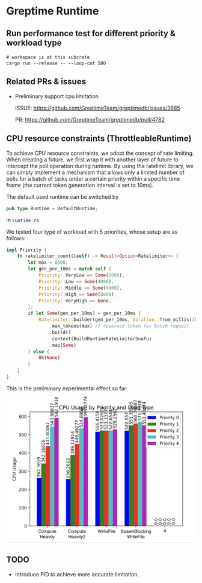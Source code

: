 # Greptime Runtime

## Run performance test for different priority & workload type

```
# workspace is at this subcrate
cargo run --release -- --loop-cnt 500
```

## Related PRs & issues

- Preliminary support cpu limitation
  
  ISSUE: https://github.com/GreptimeTeam/greptimedb/issues/3685
  
  PR: https://github.com/GreptimeTeam/greptimedb/pull/4782

## CPU resource constraints (ThrottleableRuntime)


To achieve CPU resource constraints, we adopt the concept of rate limiting. When creating a future, we first wrap it with another layer of future to intercept the poll operation during runtime. By using the ratelimit library, we can simply implement a mechanism that allows only a limited number of polls for a batch of tasks under a certain priority within a specific time frame (the current token generation interval is set to 10ms).

The default used runtime can be switched by 
``` rust
pub type Runtime = DefaultRuntime;
```
in `runtime.rs`.

We tested four type of workload with 5 priorities, whose setup are as follows:

``` rust
impl Priority {
    fn ratelimiter_count(&self) -> Result<Option<Ratelimiter>> {
        let max = 8000;
        let gen_per_10ms = match self {
            Priority::VeryLow => Some(2000),
            Priority::Low => Some(4000),
            Priority::Middle => Some(6000),
            Priority::High => Some(8000),
            Priority::VeryHigh => None,
        };
        if let Some(gen_per_10ms) = gen_per_10ms {
            Ratelimiter::builder(gen_per_10ms, Duration::from_millis(10)) // generate poll count per 10ms
                .max_tokens(max) // reserved token for batch request
                .build()
                .context(BuildRuntimeRateLimiterSnafu)
                .map(Some)
        } else {
            Ok(None)
        }
    }
}
```

This is the preliminary experimental effect so far:

![](resources/rdme-exp.png)

## TODO
- Introduce PID to achieve more accurate limitation.

